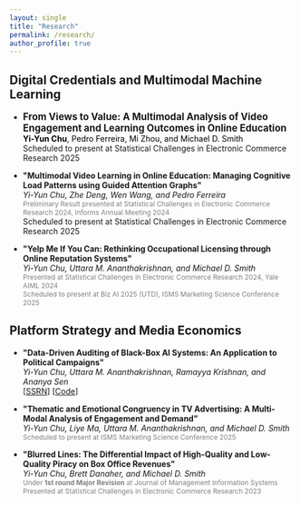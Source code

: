 ```yaml
---
layout: single
title: "Research"
permalink: /research/
author_profile: true
---
```


## Digital Credentials and Multimodal Machine Learning

- <span style="color:darygrey; font-size:1.2em;">**From Views to Value: A Multimodal Analysis of Video Engagement and Learning Outcomes in Online Education** </span> <br/>
  <span style="color:black; font-size:1em;">**Yi-Yun Chu**, Pedro Ferreira, Mi Zhou, and Michael D. Smith </span> <br>
  Scheduled to present at Statistical Challenges in Electronic Commerce Research 2025

- **"Multimodal Video Learning in Online Education: Managing Cognitive Load Patterns using Guided Attention Graphs"** <br/>
  *Yi-Yun Chu, Zhe Deng, Wen Wang, and Pedro Ferreira*<br/>
  <span style="color:gray; font-size:0.85em;">Preliminary Result presented at Statistical Challenges in Electronic Commerce Research 2024, Informs Annual Meeting 2024</span> <br>
  Scheduled to present at Statistical Challenges in Electronic Commerce Research 2025

- **"Yelp Me If You Can: Rethinking Occupational Licensing through Online Reputation Systems"** <br/>
  *Yi-Yun Chu, Uttara M. Ananthakrishnan, and Michael D. Smith* <br/>
  <span style="color:gray; font-size:0.85em;">Presented at Statistical Challenges in Electronic Commerce Research 2024, Yale AIML 2024 <br/>
  Scheduled to present at Biz AI 2025 (UTD), ISMS Marketing Science Conference 2025</span>

## Platform Strategy and Media Economics

- **"Data-Driven Auditing of Black-Box AI Systems: An Application to Political Campaigns"** <br/>
  *Yi-Yun Chu, Uttara M. Ananthakrishnan, Ramayya Krishnan, and Ananya Sen* <br/>
  [[SSRN](https://papers.ssrn.com/sol3/papers.cfm?abstract_id=5057627)] [[Code](https://github.com/yiyun-chu/PoliticalMessagingAnalysis)]  

- **"Thematic and Emotional Congruency in TV Advertising: A Multi-Modal Analysis of Engagement and Demand"** <br/>
  *Yi-Yun Chu, Liye Ma, Uttara M. Ananthakrishnan, and Michael D. Smith*  
  <span style="color:gray; font-size:0.85em;">Scheduled to present at ISMS Marketing Science Conference 2025</span>

- **"Blurred Lines: The Differential Impact of High-Quality and Low-Quality Piracy on Box Office Revenues"** <br/>
  *Yi-Yun Chu, Brett Danaher, and Michael D. Smith* <br/>
  <span style="color:gray; font-size:0.85em;">Under <strong>1st round Major Revision</strong> at Journal of Management Information Systems <br/>
  Presented at Statistical Challenges in Electronic Commerce Research 2023</span>


